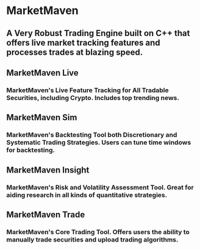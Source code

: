 # MarketMaven

## A Very Robust Trading Engine built on C++ that offers live market tracking features and processes trades at blazing speed.

## MarketMaven Live
### MarketMaven's Live Feature Tracking for All Tradable Securities, including Crypto. Includes top trending news.

## MarketMaven Sim
### MarketMaven's Backtesting Tool both Discretionary and Systematic Trading Strategies. Users can tune time windows for backtesting.

## MarketMaven Insight
### MarketMaven's Risk and Volatility Assessment Tool. Great for aiding research in all kinds of quantitative strategies.

## MarketMaven Trade
### MarketMaven's Core Trading Tool. Offers users the ability to manually trade securities and upload trading algorithms.
